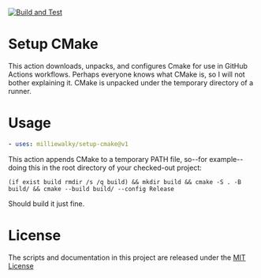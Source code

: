 [![Build and Test](https://github.com/milliewalky/setup-cmake/actions/workflows/sample.yml/badge.svg)](https://github.com/milliewalky/setup-cmake/actions/workflows/sample.yml)

# Setup CMake

This action downloads, unpacks, and configures Cmake for use in GitHub Actions workflows. Perhaps everyone knows what CMake is, so I will not bother explaining it. CMake is unpacked under the temporary directory of a runner.

# Usage

<!-- start usage -->
```yaml
- uses: milliewalky/setup-cmake@v1
```
<!-- end usage -->

This action appends CMake to a temporary PATH file, so--for example--doing this in the root directory of your checked-out project:

```
(if exist build rmdir /s /q build) && mkdir build && cmake -S . -B build/ && cmake --build build/ --config Release
```

Should build it just fine.

# License

The scripts and documentation in this project are released under the [MIT License](LICENSE)
